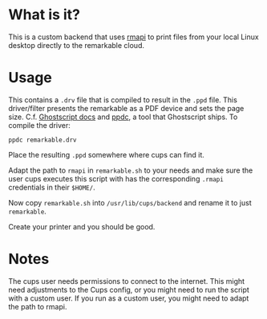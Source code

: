 # What is it?

This is a custom backend that uses
[rmapi](https://github.com/juruen/rmapi) to print files from your
local Linux desktop directly to the remarkable cloud.

# Usage

This contains a `.drv` file that is compiled to result in the `.ppd`
file. This driver/filter presents the remarkable as a PDF device and
sets the page size. C.f. [Ghostscript
docs](https://ghostscript.com/doc/cups/libs/filter/postscript-driver.shtml)
and
[ppdc](https://ghostscript.com/doc/cups/libs/filter/ppd-compiler.shtml),
a tool that Ghostscript ships. To compile the driver:

```
ppdc remarkable.drv
```

Place the resulting `.ppd` somewhere where cups can find it.

Adapt the path to `rmapi` in `remarkable.sh` to your needs and make
sure the user cups executes this script with has the corresponding
`.rmapi` credentials in their `$HOME/`.

Now copy `remarkable.sh` into `/usr/lib/cups/backend` and rename it to
just `remarkable`.

Create your printer and you should be good.

# Notes

The cups user needs permissions to connect to the internet. This might
need adjustments to the Cups config, or you might need to run the
script with a custom user. If you run as a custom user, you might need
to adapt the path to rmapi.
